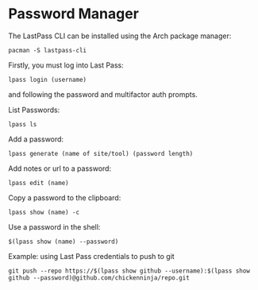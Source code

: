 # Password Manager

The LastPass CLI can be installed using the Arch package manager:

``` shell
pacman -S lastpass-cli
```

Firstly, you must log into Last Pass:

``` shell
lpass login (username)
```
and following the password and multifactor auth prompts.

List Passwords:

``` shell
lpass ls
```

Add a password:

``` shell
lpass generate (name of site/tool) (password length)
```

Add notes or url to a password:

``` shell 
lpass edit (name)
```

Copy a password to the clipboard:

``` shell
lpass show (name) -c
```

Use a password in the shell:

``` shell
$(lpass show (name) --password)
```

Example: using Last Pass credentials to push to git

``` shell
git push --repo https://$(lpass show github --username):$(lpass show github --password)@github.com/chickenninja/repo.git
```

